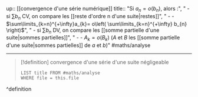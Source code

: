 up:: [[convergence d'une série numérique]]
title:: "Si $a_{n} = o(b_{n})$, alors :", " - si $\sum\limits b_{n}$ CV, on compare les [[reste d'ordre n d'une suite|restes]]", " -    - $\sum\limits_{k=n}^{+\infty}a_{k}= o\left( \sum\limits_{k=n}^{+\infty} b_{n} \right)$", " - si $\sum\limits b_{n}$ DV, on compare les [[somme partielle d'une suite|sommes partielles]]", " -    - $A_{k} = o\left( B_{k} \right)$ ($A$ et $B$ les [[somme partielle d'une suite|sommes partielles]] de $a$ et $b$)"
#maths/analyse 

---

> [!definition] convergence d'une série d'une suite négligeable
> ```dataview
> LIST title FROM #maths/analyse
> WHERE file = this.file
> ```
^definition
